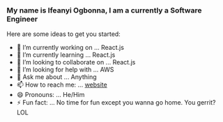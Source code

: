 ### My name is Ifeanyi Ogbonna, I am a currently a Software Engineer

Here are some ideas to get you started:

- 🔭 I’m currently working on ... React.js
- 🌱 I’m currently learning ... React.js
- 👯 I’m looking to collaborate on ... React.js
- 🤔 I’m looking for help with ... AWS
- 💬 Ask me about ... Anything
- 📫 How to reach me: ... [website](www.itechdotnet.com)
- 😄 Pronouns: ... He/Him
- ⚡ Fun fact: ... No time for fun except you wanna go home. You gerrit? LOL
